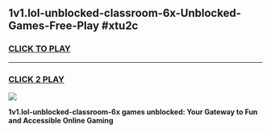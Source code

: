 
## 1v1.lol-unblocked-classroom-6x-Unblocked-Games-Free-Play #xtu2c
<h3>
<a href="https://us.freeplayer.one?title=1v1.lol-unblocked-classroom-6x&ref=9M">CLICK TO PLAY</a></h3>
<hr>

<h3>
<a href="https://us.freeplayer.one?title=1v1.lol-unblocked-classroom-6x&ref=9M">CLICK 2 PLAY</a>
  
</h3>

<a href="https://us.freeplayer.one?title=1v1.lol-unblocked-classroom-6x&ref=9M"><img src="https://clearcache.store/games.png"></a>


**1v1.lol-unblocked-classroom-6x games unblocked: Your Gateway to Fun and Accessible Online Gaming**
